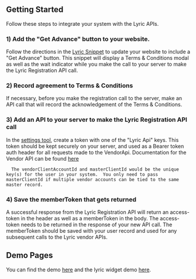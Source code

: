 ## Getting Started

Follow these steps to integrate your system with the Lyric APIs.

### 1) Add the "Get Advance" button to your website.
Follow the directions in the [Lyric Snippet](!Lyric_Snippet) to update your website to include a "Get Advance" button.  This snippet will display a Terms & Conditions modal as well as the wait indicator while you make the call to your server to make the Lyric Registration API call.

### 2) Record agreement to Terms & Conditions
If necessary, before you make the registration call to the server, make an API call that will record the acknowledgement of the Terms & Conditions.

### 3) Add an API to your server to make the Lyric Registration API call
In the [settings tool](/secure/settings), create a token with one of the "Lyric Api" keys.  This token should be kept securely on your server, and used as a Bearer token auth header for all requests made to the VendorApi.  Documentation for the Vendor API can be found [here](!Server_Integration/Apis/upsert_client)<!-- Use our [Demo Integration Server](!Server_Integration) to guide you in this process.  It demonstrates passing json as well as multipart form-data.   -->

	  The vendorClientAccountId and masterClientId would be the unique key(s) for the user in your system.  You only need to pass masterClientId if multiple vendor accounts can be tied to the same master record.

### 4) Save the memberToken that gets returned
A successful response from the Lyric Registration API will return an access-token in the header as well as a memberToken in the body.  The access-token needs to be returned in the response of your new API call.  The memberToken should be saved with your user record and used for any subsequent calls to the Lyric vendor APIs.

<!-- ### 5) Add Lyric Widget to your client portal
Once an advance has been made, you can add the Lyric Widget to your website so that clients can see their Advance Limit, Current Balance and Available Balance.  Follow the directions in the [Lyric Snippet](!Lyric_Snippet/Lyric_Widget) to see how to add it to your page.  Use our [Lyric Widget Demo](!Angular_Demo/Lyric_Widget_Demo) as a reference. -->


## Demo Pages

You can find the demo [here](http://client-demo-stage.lyricfinancial.com/#/demo-server) and the lyric widget demo [here](http://client-demo-stage.lyricfinancial.com/#/lyric-widget).